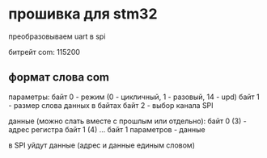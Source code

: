 # прошивка для stm32

преобразовываем uart в spi

битрейт com:
115200

## формат слова com
параметры:
байт 0 - режим (0 - цикличный, 1 - разовый, 14 - upd)
байт 1 - размер слова данных в байтах
байт 2 - выбор канала SPI

данные (можно слать вместе с прошлым или отдельно):
байт 0 (3) - адрес регистра
байт 1 (4) ... байт 1 параметров - данные

в SPI уйдут данные (адрес и данные единым словом)

